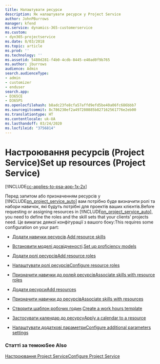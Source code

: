 ```yaml
---
title: Налаштувати ресурси
description: Як налаштувати ресурси у Project Service
author: JohnPBurrows
manager: kfend
ms.service: dynamics-365-customerservice
ms.custom:
- dyn365-projectservice
ms.date: 8/03/2018
ms.topic: article
ms.prod: ''
ms.technology: ''
ms.assetid: 5480d281-f4b0-4cdb-8445-e40ad0f9b765
ms.author: jburrows
audience: Admin
search.audienceType:
- admin
- customizer
- enduser
search.app:
- D365CE
- D365PS
ms.openlocfilehash: b8adc23fe8cfa57affd9efd5be40a06fc686bbb7
ms.sourcegitcommit: 8c786230ef2a497280885b827162561776e2eb00
ms.translationtype: HT
ms.contentlocale: uk-UA
ms.lasthandoff: 03/24/2020
ms.locfileid: "3756814"
---
```

# <a name="set-up-resources-project-service"></a><span data-ttu-id="5c33c-103">Настроювання ресурсів (Project Service)</span><span class="sxs-lookup"><span data-stu-id="5c33c-103">Set up resources (Project Service)</span></span>

[!INCLUDE[cc-applies-to-psa-app-1x-2x](../includes/cc-applies-to-psa-app-1x-2x.md)]

<span data-ttu-id="5c33c-104">Перед запитом або призначенням ресурсів у [!INCLUDE[pn_project_service_auto](../includes/pn-project-service-auto.md)] вам потрібно буде визначити ролі та набори навичок, які будуть потрібні для проектів ваших клієнтів.</span><span class="sxs-lookup"><span data-stu-id="5c33c-104">Before requesting or assigning resources in [!INCLUDE[pn_project_service_auto](../includes/pn-project-service-auto.md)], you need to define the roles and the skill sets that your clients’ projects need.</span></span> <span data-ttu-id="5c33c-105">Це вимагає деякої конфігурації з вашого боку:</span><span class="sxs-lookup"><span data-stu-id="5c33c-105">This requires some configuration on your part:</span></span>  
  
-   <span data-ttu-id="5c33c-106">[Додати навички ресурсів](../project-service/add-resource-skills.md).</span><span class="sxs-lookup"><span data-stu-id="5c33c-106">[Add resource skills](../project-service/add-resource-skills.md)</span></span>  
  
-   <span data-ttu-id="5c33c-107">[Встановити моделі досвідченості](../project-service/set-up-proficiency-models.md).</span><span class="sxs-lookup"><span data-stu-id="5c33c-107">[Set up proficiency models](../project-service/set-up-proficiency-models.md)</span></span>  
  
-   [<span data-ttu-id="5c33c-108">Додати ролі ресурсів</span><span class="sxs-lookup"><span data-stu-id="5c33c-108">Add resource roles</span></span>](../project-service/add-resource-roles.md)  
  
-   [<span data-ttu-id="5c33c-109">Налаштувати ролі ресурсів</span><span class="sxs-lookup"><span data-stu-id="5c33c-109">Configure resource roles</span></span>](../project-service/configure-resource-roles.md)  
  
-   [<span data-ttu-id="5c33c-110">Призначити навички до ролей ресурсів</span><span class="sxs-lookup"><span data-stu-id="5c33c-110">Associate skills with resource roles</span></span>](../project-service/associate-skills-with-resource-roles.md)  
  
-   [<span data-ttu-id="5c33c-111">Додати ресурси</span><span class="sxs-lookup"><span data-stu-id="5c33c-111">Add resources</span></span>](../project-service/add-resources.md)  
  
-   [<span data-ttu-id="5c33c-112">Призначити навички до ресурсів</span><span class="sxs-lookup"><span data-stu-id="5c33c-112">Associate skills with resources</span></span>](../project-service/associate-skills-with-resources.md)  
  
-   <span data-ttu-id="5c33c-113">[Створити шаблон робочих годин](../project-service/create-work-hours-template.md).</span><span class="sxs-lookup"><span data-stu-id="5c33c-113">[Create a work hours template](../project-service/create-work-hours-template.md)</span></span>  
  
-   [<span data-ttu-id="5c33c-114">Застосувати календар до ресурсу</span><span class="sxs-lookup"><span data-stu-id="5c33c-114">Apply a calendar to a resource</span></span>](../project-service/apply-calendar-resource.md)  
  
-   [<span data-ttu-id="5c33c-115">Налаштувати додаткові параметри</span><span class="sxs-lookup"><span data-stu-id="5c33c-115">Configure additional parameters settings</span></span>](../project-service/configure-additional-parameters-settings.md)  
  
### <a name="see-also"></a><span data-ttu-id="5c33c-116">Статті за темою</span><span class="sxs-lookup"><span data-stu-id="5c33c-116">See Also</span></span>  
 [<span data-ttu-id="5c33c-117">Настроювання Project Service</span><span class="sxs-lookup"><span data-stu-id="5c33c-117">Configure Project Service</span></span>](../project-service/configure.md)
